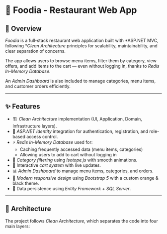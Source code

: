 # 🍔 Foodia - Restaurant Web App

## 🚀 Overview
*Foodia* is a full-stack restaurant web application built with *ASP.NET MVC, following **Clean Architecture* principles for scalability, maintainability, and clear separation of concerns.

The app allows users to browse menu items, filter them by category, view offers, and add items to the cart — even without logging in, thanks to *Redis In-Memory Database*.

An *Admin Dashboard* is also included to manage categories, menu items, and customer orders efficiently.

---

## ✨ Features
- 🏗 *Clean Architecture* implementation (UI, Application, Domain, Infrastructure layers).
- 🔐 *ASP.NET Identity* integration for authentication, registration, and role-based access control.
- ⚡ *Redis In-Memory Database* used for:
  - Caching frequently accessed data (menu items, categories)
  - Allowing users to add to cart without logging in
- 🧩 *Category filtering* using *Isotope.js* with smooth animations.
- 🛒 Interactive *cart system* with live updates.
- 📊 *Admin Dashboard* to manage menu items, categories, and orders.
- 🎨 *Modern responsive design* using *Bootstrap 5* with a custom orange & black theme.
- 💾 Data persistence using *Entity Framework + SQL Server*.
---
## 🧱 Architecture
The project follows *Clean Architecture*, which separates the code into four main layers:
